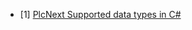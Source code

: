 ﻿

- [1] [PlcNext Supported data types in C#](https://www.plcnext.help/te/Programming/Csharp/Csharp_programming/Csharp_Supported_data_types.htm)